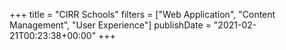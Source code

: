 +++
title = "CIRR Schools"
filters = ["Web Application", "Content Management", "User Experience"]
publishDate = "2021-02-21T00:23:38+00:00"
+++